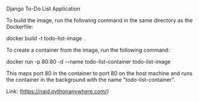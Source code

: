Django To-Do List Application


To build the image, run the following command in the same directory as the Dockerfile:

docker build -t todo-list-image .


To create a container from the image, run the following command:

docker run -p 80:80 -d --name todo-list-container todo-list-image



This maps port 80 in the container to port 80 on the host machine and runs the container in the background with the name "todo-list-container".


Link: (https://naid.pythonanywhere.com/)
